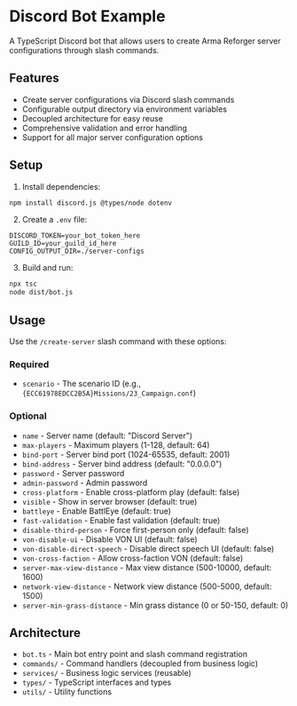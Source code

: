 # Discord Bot Example

A TypeScript Discord bot that allows users to create Arma Reforger server configurations through slash commands.

## Features

- Create server configurations via Discord slash commands
- Configurable output directory via environment variables
- Decoupled architecture for easy reuse
- Comprehensive validation and error handling
- Support for all major server configuration options

## Setup

1. Install dependencies:
```bash
npm install discord.js @types/node dotenv
```

2. Create a `.env` file:
```env
DISCORD_TOKEN=your_bot_token_here
GUILD_ID=your_guild_id_here
CONFIG_OUTPUT_DIR=./server-configs
```

3. Build and run:
```bash
npx tsc
node dist/bot.js
```

## Usage

Use the `/create-server` slash command with these options:

### Required
- `scenario` - The scenario ID (e.g., `{ECC61978EDCC2B5A}Missions/23_Campaign.conf`)

### Optional
- `name` - Server name (default: "Discord Server")
- `max-players` - Maximum players (1-128, default: 64)
- `bind-port` - Server bind port (1024-65535, default: 2001)
- `bind-address` - Server bind address (default: "0.0.0.0")
- `password` - Server password
- `admin-password` - Admin password
- `cross-platform` - Enable cross-platform play (default: false)
- `visible` - Show in server browser (default: true)
- `battleye` - Enable BattlEye (default: true)
- `fast-validation` - Enable fast validation (default: true)
- `disable-third-person` - Force first-person only (default: false)
- `von-disable-ui` - Disable VON UI (default: false)
- `von-disable-direct-speech` - Disable direct speech UI (default: false)
- `von-cross-faction` - Allow cross-faction VON (default: false)
- `server-max-view-distance` - Max view distance (500-10000, default: 1600)
- `network-view-distance` - Network view distance (500-5000, default: 1500)
- `server-min-grass-distance` - Min grass distance (0 or 50-150, default: 0)

## Architecture

- `bot.ts` - Main bot entry point and slash command registration
- `commands/` - Command handlers (decoupled from business logic)
- `services/` - Business logic services (reusable)
- `types/` - TypeScript interfaces and types
- `utils/` - Utility functions
